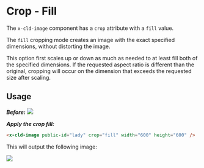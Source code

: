 # Crop - Fill

The `x-cld-image` component has a `crop` attribute with a `fill` value.

The `fill` cropping mode creates an image with the exact specified dimensions, without distorting the image.

This option first scales up or down as much as needed to at least fill both of the specified dimensions. If the requested aspect ratio is different than the original, cropping will occur on the dimension that exceeds the requested size after scaling.

## Usage

<em><strong>Before:</strong></em>
<img src="https://res.cloudinary.com/unicodeveloper/image/upload/lady">


<em><strong>Apply the crop fill:</strong></em>
```html
<x-cld-image public-id="lady" crop="fill" width="600" height="600" />
```

This will output the following image:

<img src="https://res.cloudinary.com/unicodeveloper/image/upload/c_fill,h_600,w_600/lady?_a=AACnOBs">